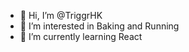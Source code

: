 - 👋 Hi, I’m @TriggrHK
- 👀 I’m interested in Baking and Running
- 🌱 I’m currently learning React

<!---
TriggrHK/TriggrHK is a ✨ special ✨ repository because its `README.md` (this file) appears on your GitHub profile.
You can click the Preview link to take a look at your changes.
--->
